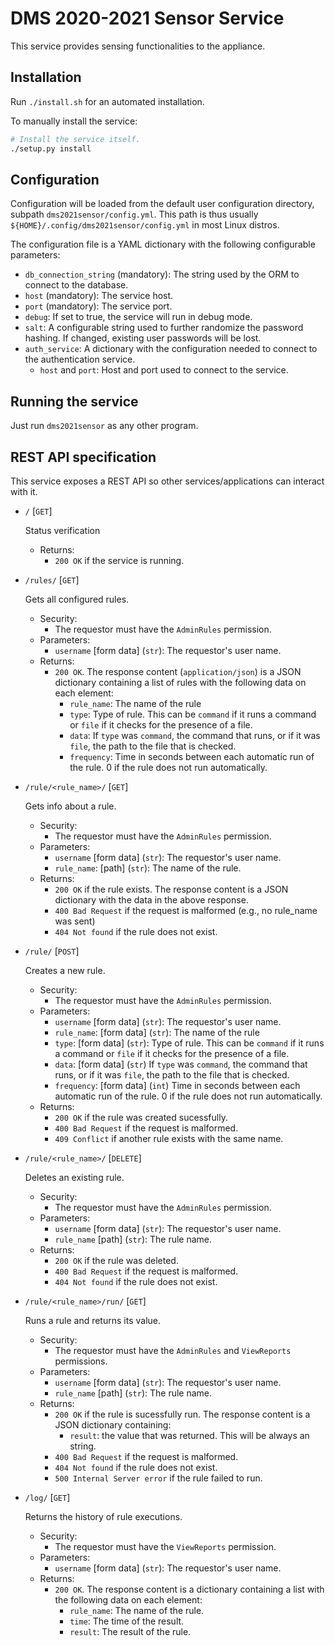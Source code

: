 # DMS 2020-2021 Sensor Service

This service provides sensing functionalities to the appliance.

## Installation

Run `./install.sh` for an automated installation.

To manually install the service:

```bash
# Install the service itself.
./setup.py install
```

## Configuration

Configuration will be loaded from the default user configuration directory, subpath `dms2021sensor/config.yml`. This path is thus usually `${HOME}/.config/dms2021sensor/config.yml` in most Linux distros.

The configuration file is a YAML dictionary with the following configurable parameters:

- `db_connection_string` (mandatory): The string used by the ORM to connect to the database.
- `host` (mandatory): The service host.
- `port` (mandatory): The service port.
- `debug`: If set to true, the service will run in debug mode.
- `salt`: A configurable string used to further randomize the password hashing. If changed, existing user passwords will be lost.
- `auth_service`: A dictionary with the configuration needed to connect to the authentication service.
  - `host` and `port`: Host and port used to connect to the service.

## Running the service

Just run `dms2021sensor` as any other program.

## REST API specification

This service exposes a REST API so other services/applications can interact with it.

- `/` [`GET`]

  Status verification
  - Returns:
    - `200 OK` if the service is running.

- `/rules/` [`GET`]

  Gets all configured rules.
  - Security:
    - The requestor must have the `AdminRules` permission.
  - Parameters:
    - `username` [form data] (`str`): The requestor's user name.
  - Returns:
    - `200 OK`. The response content (`application/json`) is a JSON dictionary containing a list of rules with the following data on each element:
      - `rule_name`: The name of the rule
      - `type`: Type of rule. This can be `command` if it runs a command or `file` if it checks for the presence of a file.
      - `data`: If `type` was `command`, the command that runs, or if it was `file`, the path to the file that is checked.
      - `frequency`: Time in seconds between each automatic run of the rule. 0 if the rule does not run automatically.

- `/rule/<rule_name>/` [`GET`]

  Gets info about a rule.
  - Security:
    - The requestor must have the `AdminRules` permission.
  - Parameters:
    - `username` [form data] (`str`): The requestor's user name.
    - `rule_name`: [path] (`str`): The name of the rule.
  - Returns:
    - `200 OK` if the rule exists. The response content is a JSON dictionary with the data in the above response.
    - `400 Bad Request` if the request is malformed (e.g., no rule_name was sent)
    - `404 Not found` if the rule does not exist.
  
- `/rule/` [`POST`]

  Creates a new rule.
  - Security:
    - The requestor must have the `AdminRules` permission.
  - Parameters:
    - `username` [form data] (`str`): The requestor's user name.
    - `rule_name`: [form data] (`str`): The name of the rule
    - `type`: [form data] (`str`): Type of rule. This can be `command` if it runs a command or `file` if it checks for the presence of a file.
    - `data`: [form data] (`str`) If `type` was `command`, the command that runs, or if it was `file`, the path to the file that is checked.
    - `frequency`: [form data] (`int`) Time in seconds between each automatic run of the rule. 0 if the rule does not run automatically.
  - Returns:
    - `200 OK` if the rule was created sucessfully.
    - `400 Bad Request` if the request is malformed.
    - `409 Conflict` if another rule exists with the same name.

- `/rule/<rule_name>/` [`DELETE`]

  Deletes an existing rule.
  - Security:
    - The requestor must have the `AdminRules` permission.
  - Parameters:
    - `username` [form data] (`str`): The requestor's user name.
    - `rule_name` [path] (`str`): The rule name.
  - Returns:
    - `200 OK` if the rule was deleted.
    - `400 Bad Request` if the request is malformed.
    - `404 Not found` if the rule does not exist.

- `/rule/<rule_name>/run/` [`GET`]

  Runs a rule and returns its value.
  - Security:
    - The requestor must have the `AdminRules` and `ViewReports` permissions.
  - Parameters:
    - `username` [form data] (`str`): The requestor's user name.
    - `rule_name` [path] (`str`): The rule name.
  - Returns:
    - `200 OK` if the rule is sucessfully run. The response content is a JSON dictionary containing:
      - `result`: the value that was returned. This will be always an string.
    - `400 Bad Request` if the request is malformed.
    - `404 Not found` if the rule does not exist.
    - `500 Internal Server error` if the rule failed to run.
  
- `/log/` [`GET`]

  Returns the history of rule executions.
  - Security:
    - The requestor must have the `ViewReports` permission.
  - Parameters:
    - `username` [form data] (`str`): The requestor's user name.
  - Returns:
    - `200 OK`. The response content is a dictionary containing a list with the following data on each element:
      - `rule_name`: The name of the rule.
      - `time`: The time of the result.
      - `result`: The result of the rule.